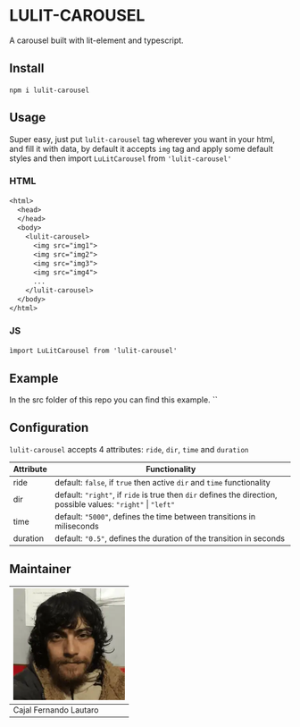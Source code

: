 # LULIT-CAROUSEL

A carousel built with lit-element and typescript.

## Install

```
npm i lulit-carousel
```

## Usage

Super easy, just put `lulit-carousel` tag wherever you want in your html,
and fill it with data, by default it accepts `img` tag and
apply some default styles and then import `LuLitCarousel` from `'lulit-carousel'`

### HTML

```
<html>
  <head>
  </head>
  <body>
    <lulit-carousel>
      <img src="img1">
      <img src="img2">
      <img src="img3">
      <img src="img4">
      ...
    </lulit-carousel>
  </body>
</html>
```

### JS

`ìmport LuLitCarousel from 'lulit-carousel'`

## Example

In the src folder of this repo you can find this example.
``

## Configuration

`lulit-carousel` accepts 4 attributes: `ride`, `dir`, `time` and `duration`

| Attribute | Functionality                                                                                                  |
| --------- | -------------------------------------------------------------------------------------------------------------- |
| ride      | default: `false`, if `true` then active `dir` and `time` functionality                                         |
| dir       | default: `"right"`, if `ride` is true then `dir` defines the direction, possible values: `"right"` \| `"left"` |
| time      | default: `"5000"`, defines the time between transitions in miliseconds                                         |
| duration  | default: `"0.5"`, defines the duration of the transition in seconds                                            |

## Maintainer

| <img src="./yo.png" width="200" height="200" /> |
| ----------------------------------------------- |
| Cajal Fernando Lautaro                          |
